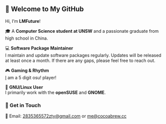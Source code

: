 ## 👋 Welcome to My GitHub

Hi, I’m **LMFuture**!   

🎓 A **Computer Science student at UNSW** and a passionate graduate from high school in China.  

💻 **Software Package Maintainer**  
I maintain and update software packages regularly. Updates will be released at least once a month. If there are any gaps, please feel free to reach out.  

🎮 **Gaming & Rhythm**   
[I](https://osu.ppy.sh/users/29542373) am a 5 digit osu! player!   

💽 **GNU/Linux User**   
I primarily work with the **openSUSE** and **GNOME**.   


### 🔗 Get in Touch  
📧 Email: 2835365572zty@gmail.com or me@cocoabrew.cc
